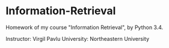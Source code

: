 # Information-Retrieval
Homework of my course "Information Retrieval", by Python 3.4.

Instructor: Virgil Pavlu
University: Northeastern University

